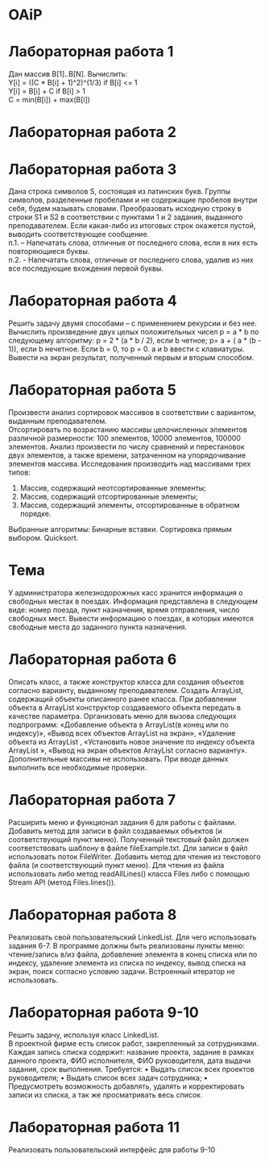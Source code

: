 # OAiP
# Лабораторная работа 1
Дан массив B[1]..B[N]. Вычислить:  
Y[i] = ((C * B[i] + 1)^2)^(1/3) if B[i] <= 1  
Y[i] = B[i] + C if B[i] > 1  
C = min(B[i]) + max(B[i]) 

# Лабораторная работа 2

# Лабораторная работа 3
Дана строка символов S, состоящая из латинских букв. Группы символов, разделенные пробелами и не содержащие пробелов внутри себя, будем называть словами. Преобразовать исходную строку в строки S1 и S2 в соответствии с пунктами 1 и 2 задания, выданного преподавателем. Если какая-либо из итоговых строк окажется пустой, выводить соответствующее сообщение.  
п.1. – Напечатать слова, отличные от последнего слова, если в них есть повторяющиеся буквы.  
п.2. - Напечатать слова, отличные от последнего слова, удалив из них все последующие вхождения первой буквы.  

# Лабораторная работа 4
Решить задачу двумя способами – с применением рекурсии и без нее.
Вычислить произведение двух целых положительных чисел p = a * b по следующему алгоритму: p = 2 * (a * b / 2), если b четное; p= a + ( a * (b - 1)), если b нечетное. Если b = 0, то p = 0. a и b ввести с клавиатуры. Вывести на экран результат, полученный первым и вторым способом.

# Лабораторная работа 5
Произвести анализ сортировок массивов в соответствии с вариантом, выданным преподавателем.  
Отсортировать по возрастанию  массивы целочисленных элементов  различной размерности: 100 элементов, 10000 элементов, 100000 элементов. Анализ произвести по числу сравнений и перестановок двух элементов,  а также времени, затраченном на упорядочивание элементов массива. Исследования производить над массивами трех типов:  
1.	Массив, содержащий неотсортированные элементы;  
2.	Массив, содержащий отсортированные элементы;  
3.	Массив, содержащий элементы, отсортированные в обратном порядке.  

Выбранные алгоритмы: Бинарные вставки. Сортировка прямым выбором. Quicksort.  

# Тема
У администратора железнодорожных касс хранится информация о свободных местах в поездах. Информация представлена в следующем виде: номер поезда, пункт назначения, время отправления, число свободных мест. Вывести информацию о поездах, в которых имеются свободные места до заданного пункта назначения. 

# Лабораторная работа 6
Описать класс, а также конструктор класса для создания объектов согласно варианту, выданному преподавателем. Создать ArrayList, содержащий  объекты описанного ранее класса. При добавлении объекта в ArrayList конструктор создаваемого объекта передать в качестве параметра. Организовать меню для вызова следующих подпрограмм: «Добавление объекта в ArrayList(в конец или по индексу)», «Вывод всех объектов ArrayList на экран»,  «Удаление объекта из ArrayList , «Установить новое значение по индексу объекта ArrayList », «Вывод на экран объектов ArrayList  согласно варианту». Дополнительные массивы не использовать. При вводе данных выполнить все необходимые проверки.  

# Лабораторная работа 7
Расширить меню и функционал задания 6 для работы с файлами. Добавить метод для записи в файл создаваемых объектов (и соответствующий пункт меню). Полученный текстовый файл должен соответствовать шаблону в файле fileExample.txt. Для записи в файл использовать поток FileWriter. Добавить метод для чтения из текстового файла (и соответствующий пункт меню). Для чтения из файла использовать либо метод readAllLines() класса Files либо с помощью Stream API (метод Files.lines()).

# Лабораторная работа 8
Реализовать свой пользовательский LinkedList. Для чего использовать задания 6-7. В программе должны быть реализованы пункты меню: чтение/запись в/из файла, добавление элемента в конец списка или по индексу, удаление элемента из списка по индексу, вывод списка на экран, поиск согласно условию задачи.  Встроенный итератор не использовать.

# Лабораторная работа 9-10
Решить задачу, используя класс LinkedList.  
В проектной фирме есть список работ, закрепленный за сотрудниками. Каждая запись списка содержит: название проекта, задание в рамках данного проекта, ФИО исполнителя, ФИО руководителя, дата выдачи задания, срок выполнения. Требуется:
•	Выдать список всех проектов руководителя;
•	Выдать список всех задач сотрудника;
•	Предусмотреть возможность добавлять, удалять и корректировать записи из списка, а так же просматривать весь список.

# Лабораторная работа 11
Реализовать пользовательский интерфейс для работы 9-10
